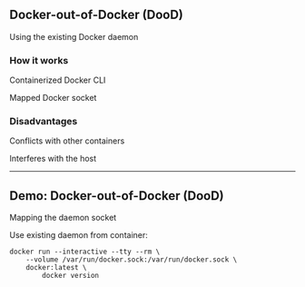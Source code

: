 ## Docker-out-of-Docker (DooD)

Using the existing Docker daemon

### How it works

Containerized Docker CLI

Mapped Docker socket

### Disadvantages

Conflicts with other containers

Interferes with the host

---

## Demo: Docker-out-of-Docker (DooD)

Mapping the daemon socket

Use existing daemon from container:

```plaintext
docker run --interactive --tty --rm \
    --volume /var/run/docker.sock:/var/run/docker.sock \
    docker:latest \
        docker version
```
